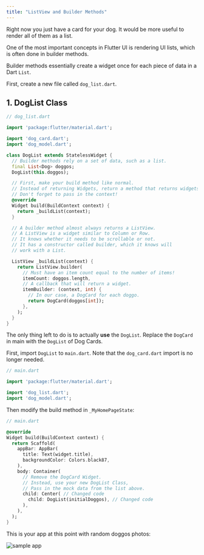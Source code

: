 ```yaml
---
title: "ListView and Builder Methods"
---
```


Right now you just have a card for your dog. It would be more useful to render all of them as a list.

One of the most important concepts in Flutter UI is rendering UI lists, which is often done in builder methods.

Builder methods essentially create a widget once for each piece of data in a Dart `List`.

First, create a new file called `dog_list.dart`.

## 1. DogList Class

```dart
// dog_list.dart

import 'package:flutter/material.dart';

import 'dog_card.dart';
import 'dog_model.dart';

class DogList extends StatelessWidget {
  // Builder methods rely on a set of data, such as a list.
  final List<Dog> doggos;
  DogList(this.doggos);

  // First, make your build method like normal.
  // Instead of returning Widgets, return a method that returns widgets.
  // Don't forget to pass in the context!
  @override
  Widget build(BuildContext context) {
    return _buildList(context);
  }

  // A builder method almost always returns a ListView.
  // A ListView is a widget similar to Column or Row.
  // It knows whether it needs to be scrollable or not.
  // It has a constructor called builder, which it knows will
  // work with a List.

  ListView _buildList(context) {
    return ListView.builder(
      // Must have an item count equal to the number of items!
      itemCount: doggos.length,
      // A callback that will return a widget.
      itemBuilder: (context, int) {
        // In our case, a DogCard for each doggo.
        return DogCard(doggos[int]);
      },
    );
  }
}
```

The only thing left to do is to actually **use** the `DogList`. Replace the `DogCard` in main with the `DogList` of Dog Cards.

First, import `DogList` to `main.dart`. Note that the `dog_card.dart` import is no longer needed.

```dart
// main.dart

import 'package:flutter/material.dart';

import 'dog_list.dart';
import 'dog_model.dart';
```

Then modify the build method in `_MyHomePageState`:

```dart
// main.dart

@override
Widget build(BuildContext context) {
  return Scaffold(
    appBar: AppBar(
      title: Text(widget.title),
      backgroundColor: Colors.black87,
    ),
    body: Container(
      // Remove the DogCard Widget.
      // Instead, use your new DogList Class,
      // Pass in the mock data from the list above.
      child: Center( // Changed code
        child: DogList(initialDoggos), // Changed code
      ),
    ),
  );
}
```

This is your app at this point with random doggos photos:

![sample app](https://res.cloudinary.com/ericwindmill/image/upload/c_scale,w_300/v1521385666/flutter_by_example/Simulator_Screen_Shot_-_iPhone_X_-_2018-03-18_at_08.07.33.png)
